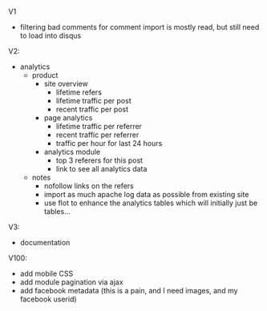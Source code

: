 V1

*   filtering bad comments for comment import is mostly read,
    but still need to load into disqus

V2:

* analytics
  * product
    * site overview
      * lifetime refers
      * lifetime traffic per post
      * recent traffic per post
    * page analytics
      * lifetime traffic per referrer
      * recent traffic per referrer
      * traffic per hour for last 24 hours
    * analytics module
      * top 3 referers for this post
      * link to see all analytics data
  * notes
    * nofollow links on the refers
    * import as much apache log data as possible from existing site
    * use flot to enhance the analytics tables which will initially just be tables...

V3:

* documentation

V100:
* add mobile CSS
* add module pagination via ajax
* add facebook metadata (this is a pain, and I need images, and my facebook userid)